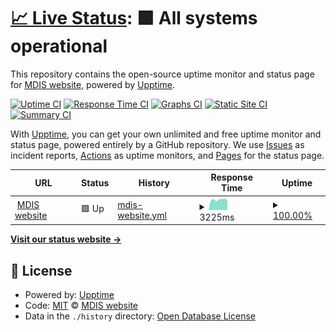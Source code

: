 # [📈 Live Status](https://github.com/ask4physics/upptime): <!--live status--> **🟩 All systems operational**

This repository contains the open-source uptime monitor and status page for [MDIS website](https://mdis.edu.sg/), powered by [Upptime](https://github.com/upptime/upptime).

[![Uptime CI](https://github.com/ask4physics/upptime/workflows/Uptime%20CI/badge.svg)](https://github.com/ask4physics/upptime/actions?query=workflow%3A%22Uptime+CI%22)
[![Response Time CI](https://github.com/ask4physics/upptime/workflows/Response%20Time%20CI/badge.svg)](https://github.com/ask4physics/upptime/actions?query=workflow%3A%22Response+Time+CI%22)
[![Graphs CI](https://github.com/ask4physics/upptime/workflows/Graphs%20CI/badge.svg)](https://github.com/ask4physics/upptime/actions?query=workflow%3A%22Graphs+CI%22)
[![Static Site CI](https://github.com/ask4physics/upptime/workflows/Static%20Site%20CI/badge.svg)](https://github.com/ask4physics/upptime/actions?query=workflow%3A%22Static+Site+CI%22)
[![Summary CI](https://github.com/ask4physics/upptime/workflows/Summary%20CI/badge.svg)](https://github.com/ask4physics/upptime/actions?query=workflow%3A%22Summary+CI%22)

With [Upptime](https://upptime.js.org), you can get your own unlimited and free uptime monitor and status page, powered entirely by a GitHub repository. We use [Issues](https://github.com/ask4physics/upptime/issues) as incident reports, [Actions](https://github.com/ask4physics/upptime/actions) as uptime monitors, and [Pages](https://ask4physics.github.io/upptime) for the status page.

<!--start: status pages-->
<!-- This summary is generated by Upptime (https://github.com/upptime/upptime) -->
<!-- Do not edit this manually, your changes will be overwritten -->
<!-- prettier-ignore -->
| URL | Status | History | Response Time | Uptime |
| --- | ------ | ------- | ------------- | ------ |
| <img alt="" src="https://icons.duckduckgo.com/ip3/mdis.edu.sg.ico" height="13"> [MDIS website](https://mdis.edu.sg/) | 🟩 Up | [mdis-website.yml](https://github.com/ask4physics/upptime/commits/HEAD/history/mdis-website.yml) | <details><summary><img alt="Response time graph" src="./graphs/mdis-website/response-time-week.png" height="20"> 3225ms</summary><br><a href="https://ask4physics.github.io/upptime/history/mdis-website"><img alt="Response time 3271" src="https://img.shields.io/endpoint?url=https%3A%2F%2Fraw.githubusercontent.com%2Fask4physics%2Fupptime%2FHEAD%2Fapi%2Fmdis-website%2Fresponse-time.json"></a><br><a href="https://ask4physics.github.io/upptime/history/mdis-website"><img alt="24-hour response time 2928" src="https://img.shields.io/endpoint?url=https%3A%2F%2Fraw.githubusercontent.com%2Fask4physics%2Fupptime%2FHEAD%2Fapi%2Fmdis-website%2Fresponse-time-day.json"></a><br><a href="https://ask4physics.github.io/upptime/history/mdis-website"><img alt="7-day response time 3225" src="https://img.shields.io/endpoint?url=https%3A%2F%2Fraw.githubusercontent.com%2Fask4physics%2Fupptime%2FHEAD%2Fapi%2Fmdis-website%2Fresponse-time-week.json"></a><br><a href="https://ask4physics.github.io/upptime/history/mdis-website"><img alt="30-day response time 3307" src="https://img.shields.io/endpoint?url=https%3A%2F%2Fraw.githubusercontent.com%2Fask4physics%2Fupptime%2FHEAD%2Fapi%2Fmdis-website%2Fresponse-time-month.json"></a><br><a href="https://ask4physics.github.io/upptime/history/mdis-website"><img alt="1-year response time 3271" src="https://img.shields.io/endpoint?url=https%3A%2F%2Fraw.githubusercontent.com%2Fask4physics%2Fupptime%2FHEAD%2Fapi%2Fmdis-website%2Fresponse-time-year.json"></a></details> | <details><summary><a href="https://ask4physics.github.io/upptime/history/mdis-website">100.00%</a></summary><a href="https://ask4physics.github.io/upptime/history/mdis-website"><img alt="All-time uptime 99.96%" src="https://img.shields.io/endpoint?url=https%3A%2F%2Fraw.githubusercontent.com%2Fask4physics%2Fupptime%2FHEAD%2Fapi%2Fmdis-website%2Fuptime.json"></a><br><a href="https://ask4physics.github.io/upptime/history/mdis-website"><img alt="24-hour uptime 100.00%" src="https://img.shields.io/endpoint?url=https%3A%2F%2Fraw.githubusercontent.com%2Fask4physics%2Fupptime%2FHEAD%2Fapi%2Fmdis-website%2Fuptime-day.json"></a><br><a href="https://ask4physics.github.io/upptime/history/mdis-website"><img alt="7-day uptime 100.00%" src="https://img.shields.io/endpoint?url=https%3A%2F%2Fraw.githubusercontent.com%2Fask4physics%2Fupptime%2FHEAD%2Fapi%2Fmdis-website%2Fuptime-week.json"></a><br><a href="https://ask4physics.github.io/upptime/history/mdis-website"><img alt="30-day uptime 99.95%" src="https://img.shields.io/endpoint?url=https%3A%2F%2Fraw.githubusercontent.com%2Fask4physics%2Fupptime%2FHEAD%2Fapi%2Fmdis-website%2Fuptime-month.json"></a><br><a href="https://ask4physics.github.io/upptime/history/mdis-website"><img alt="1-year uptime 99.96%" src="https://img.shields.io/endpoint?url=https%3A%2F%2Fraw.githubusercontent.com%2Fask4physics%2Fupptime%2FHEAD%2Fapi%2Fmdis-website%2Fuptime-year.json"></a></details>

<!--end: status pages-->

[**Visit our status website →**](https://demo.upptime.js.org/)

## 📄 License

- Powered by: [Upptime](https://github.com/upptime/upptime)
- Code: [MIT](./LICENSE) © [MDIS website](http://mdis.edu.sg/)
- Data in the `./history` directory: [Open Database License](https://opendatacommons.org/licenses/odbl/1-0/)
